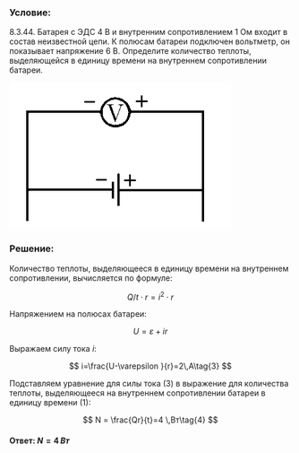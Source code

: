 ###  Условие:

$8.3.44.$ Батарея с ЭДС $4 \mathrm{~В}$ и внутренним сопротивлением $1 \mathrm{~Ом}$ входит в состав неизвестной цепи. К полюсам батареи подключен вольтметр, он показывает напряжение $6 \mathrm{~В}$. Определите количество теплоты, выделяющейся в единицу времени на внутреннем сопротивлении батареи.

![К задаче $8.3.44$|396x260, 30%](../../img/8.3.44/8.3.44.png)

###  Решение:

Количество теплоты, выделяющееся в единицу времени на внутреннем сопротивлении, вычисляется по формуле:

$$
Q/t \cdot r = i ^ 2 \cdot r\tag{1}
$$

Напряжением на полюсах батареи:

$$
U= \varepsilon +ir\tag{2}
$$

Выражаем силу тока $i$:

$$
i=\frac{U-\varepsilon }{r}=2\,A\tag{3}
$$

Подставляем уравнение для силы тока $(3)$ в выражение для количества теплоты, выделяющееся на внутреннем сопротивлении батареи в единицу времени $(1)$:

$$
N = \frac{Qr}{t}=4 \,Вт\tag{4}
$$

####  Ответ: $N = 4 \,Вт$